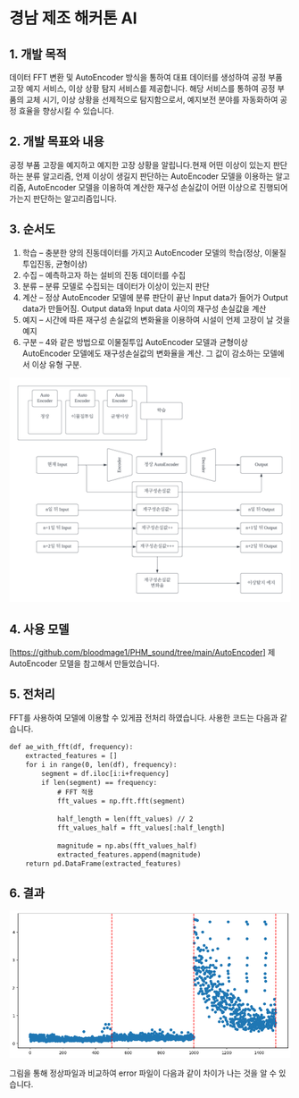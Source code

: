 # 경남 제조 해커톤 AI

## 1. 개발 목적

데이터 FFT 변환 및 AutoEncoder 방식을 통하여 대표 데이터를 생성하여 공정 부품 고장 예지 서비스, 이상 상황 탐지 서비스를 제공합니다. 해당 서비스를 통하여 공정 부품의 교체 시기, 이상 상황을 선제적으로 탐지함으로서, 예지보전 분야를 자동화하여 공정 효율을 향상시킬 수 있습니다.

## 2. 개발 목표와 내용

공정 부품 고장을 예지하고 예지한 고장 상황을 알립니다.현재 어떤 이상이 있는지 판단하는 분류 알고리즘, 언제 이상이 생길지 판단하는 AutoEncoder 모델을 이용하는 알고리즘, AutoEncoder 모델을 이용하여 계산한 재구성 손실값이 어떤 이상으로 진행되어가는지 판단하는 알고리즘입니다.

## 3. 순서도

1. 학습 – 충분한 양의 진동데이터를 가지고 AutoEncoder 모델의 학습(정상, 이물질투입진동, 균형이상)
2. 수집 – 예측하고자 하는 설비의 진동 데이터를 수집
3. 분류 – 분류 모델로 수집되는 데이터가 이상이 있는지 판단
4. 계산 – 정상 AutoEncoder 모델에 분류 판단이 끝난 Input data가 들어가 Output data가 만들어짐. Output data와 Input data 사이의 재구성 손실값을 계산
5. 예지 – 시간에 따른 재구성 손실값의 변화율을 이용하여 시설이 언제 고장이 날 것을 예지
6. 구분 – 4와 같은 방법으로 이물질투입 AutoEncoder 모델과 균형이상 AutoEncoder 모델에도 재구성손실값의 변화율을 계산. 그 값이 감소하는 모델에서 이상 유형 구분.


<img src="https://github.com/bloodmage1/phm_jaxa/blob/main/ppt/SUNSEODO.png" />


## 4. 사용 모델
[https://github.com/bloodmage1/PHM_sound/tree/main/AutoEncoder] 제 AutoEncoder 모델을 참고해서 만들었습니다.

## 5. 전처리

FFT를 사용하여 모델에 이용할 수 있게끔 전처리 하였습니다. 사용한 코드는 다음과 같습니다.

```
def ae_with_fft(df, frequency):
    extracted_features = []
    for i in range(0, len(df), frequency):
        segment = df.iloc[i:i+frequency]
        if len(segment) == frequency:
            # FFT 적용
            fft_values = np.fft.fft(segment)
            
            half_length = len(fft_values) // 2
            fft_values_half = fft_values[:half_length]
            
            magnitude = np.abs(fft_values_half)
            extracted_features.append(magnitude)
    return pd.DataFrame(extracted_features)
```

## 6. 결과

<img src="https://github.com/bloodmage1/phm_jaxa/blob/main/ppt/result_.png" />

그림을 통해 정상파일과 비교하여 error 파일이 다음과 같이 차이가 나는 것을 알 수 있습니다.
